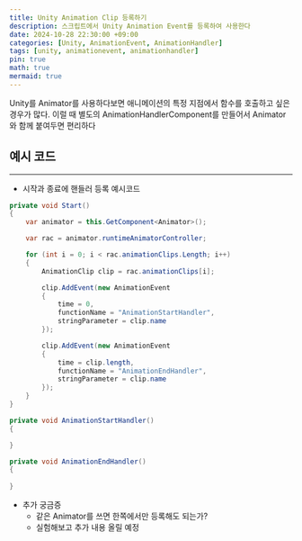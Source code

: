 ```yaml
---
title: Unity Animation Clip 등록하기
description: 스크립트에서 Unity Animation Event를 등록하여 사용한다
date: 2024-10-28 22:30:00 +09:00
categories: [Unity, AnimationEvent, AnimationHandler]
tags: [unity, animationevent, animationhandler]
pin: true
math: true
mermaid: true
---
```


Unity를 Animator를 사용하다보면 애니메이션의 특정 지점에서 함수를 호출하고 싶은 경우가 많다. 이럴 때 별도의 AnimationHandlerComponent를 만들어서 Animator와 함께 붙여두면 편리하다

## 예시 코드
---
- 시작과 종료에 핸들러 등록 예시코드
```csharp
private void Start()
{
    var animator = this.GetComponent<Animator>();

    var rac = animator.runtimeAnimatorController;

    for (int i = 0; i < rac.animationClips.Length; i++)
    {
        AnimationClip clip = rac.animationClips[i];

        clip.AddEvent(new AnimationEvent
        {
            time = 0,
            functionName = "AnimationStartHandler",
            stringParameter = clip.name
        });

        clip.AddEvent(new AnimationEvent
        {
            time = clip.length,
            functionName = "AnimationEndHandler",
            stringParameter = clip.name
        });
    }
}

private void AnimationStartHandler()
{

}

private void AnimationEndHandler()
{
    
}
```

- 추가 궁금증
  - 같은 Animator를 쓰면 한쪽에서만 등록해도 되는가?
  - 실험해보고 추가 내용 올릴 예정
